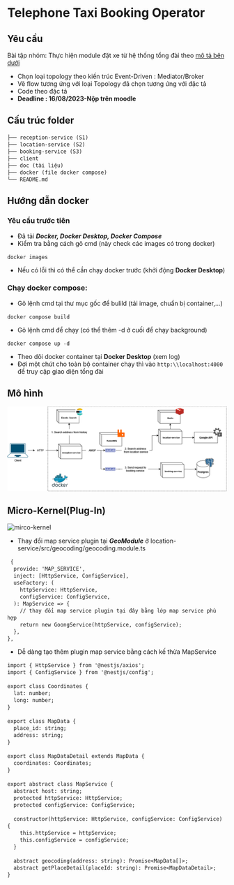 # Telephone Taxi Booking Operator

## Yêu cầu
Bài tập nhóm:
Thực hiện module đặt xe từ hệ thống tổng đài theo [mô tả bên dưới](https://sleepy-sidecar-3e2.notion.site/Software-Architecture-1f07464c519d45798ef9f3934225c928?pvs=25)
- Chọn loại topology theo kiến trúc Event-Driven : Mediator/Broker
- Vẽ flow tương ứng với loại Topology đã chọn tương ứng với đặc tả
- Code theo đặc tả
- **Deadline : 16/08/2023-Nộp trên moodle**

## Cấu trúc folder
```
├── reception-service (S1)
├── location-service (S2)
├── booking-service (S3)
├── client
├── doc (tài liệu)
├── docker (file docker compose)
└── README.md
```

## Hướng dẫn docker
### Yêu cầu trước tiên
- Đã tải **_Docker, Docker Desktop, Docker Compose_**
- Kiểm tra bằng cách gõ cmd (này check các images có trong docker)
```
docker images
```
- Nếu có lỗi thì có thể cần chạy docker trước (khởi động **Docker Desktop**)
### Chạy docker compose:
- Gõ lệnh cmd tại thư mục gốc để bulild (tải image, chuẩn bị container,...)
```
docker compose build
```
- Gõ lệnh cmd để chạy (có thể thêm -d ở cuối để chạy background)
```
docker compose up -d
```
- Theo dõi docker container tại **Docker Desktop** (xem log)
- Đợi một chút cho toàn bộ container chạy thì vào `http:\\localhost:4000` để truy cập giao diện tổng đài
## Mô hình

![architecture-model](https://github.com/thaichihien/telephone-booking-operator/blob/main/doc/architecture-model.png)

## Micro-Kernel(Plug-In)
![mirco-kernel]()
- Thay đổi map service plugin tại **_GeoModule_** ở location-service/src/geocoding/geocoding.module.ts
```
 {
  provide: 'MAP_SERVICE',
  inject: [HttpService, ConfigService],
  useFactory: (
    httpService: HttpService,
    configService: ConfigService,
  ): MapService => {
    // thay đổi map service plugin tại đây bằng lớp map service phù hợp
    return new GoongService(httpService, configService);
  },
},
```
- Dễ dàng tạo thêm plugin map service bằng cách kế thừa MapService
```
import { HttpService } from '@nestjs/axios';
import { ConfigService } from '@nestjs/config';

export class Coordinates {
  lat: number;
  long: number;
}

export class MapData {
  place_id: string;
  address: string;
}

export class MapDataDetail extends MapData {
  coordinates: Coordinates;
}

export abstract class MapService {
  abstract host: string;
  protected httpService: HttpService;
  protected configService: ConfigService;

  constructor(httpService: HttpService, configService: ConfigService) {
    this.httpService = httpService;
    this.configService = configService;
  }

  abstract geocoding(address: string): Promise<MapData[]>;
  abstract getPlaceDetail(placeId: string): Promise<MapDataDetail>;
}
```
